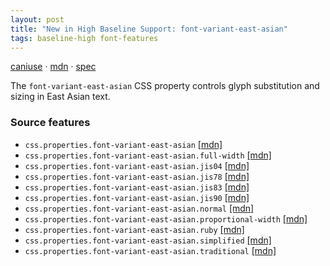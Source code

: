 ```yaml
---
layout: post
title: "New in High Baseline Support: font-variant-east-asian"
tags: baseline-high font-features
---
```


[caniuse](https://caniuse.com/?search=font-variant-east-asian) · [mdn](https://developer.mozilla.org/en-US/search?q=font-variant-east-asian) · [spec](https://drafts.csswg.org/css-fonts-4/#font-variant-east-asian-prop)

The `font-variant-east-asian` CSS property controls glyph substitution and sizing in East Asian text.

### Source features

- ``css.properties.font-variant-east-asian`` [[mdn]](https://developer.mozilla.org/en-US/search?q=css.properties.font-variant-east-asian)
- ``css.properties.font-variant-east-asian.full-width`` [[mdn]](https://developer.mozilla.org/en-US/search?q=css.properties.font-variant-east-asian.full-width)
- ``css.properties.font-variant-east-asian.jis04`` [[mdn]](https://developer.mozilla.org/en-US/search?q=css.properties.font-variant-east-asian.jis04)
- ``css.properties.font-variant-east-asian.jis78`` [[mdn]](https://developer.mozilla.org/en-US/search?q=css.properties.font-variant-east-asian.jis78)
- ``css.properties.font-variant-east-asian.jis83`` [[mdn]](https://developer.mozilla.org/en-US/search?q=css.properties.font-variant-east-asian.jis83)
- ``css.properties.font-variant-east-asian.jis90`` [[mdn]](https://developer.mozilla.org/en-US/search?q=css.properties.font-variant-east-asian.jis90)
- ``css.properties.font-variant-east-asian.normal`` [[mdn]](https://developer.mozilla.org/en-US/search?q=css.properties.font-variant-east-asian.normal)
- ``css.properties.font-variant-east-asian.proportional-width`` [[mdn]](https://developer.mozilla.org/en-US/search?q=css.properties.font-variant-east-asian.proportional-width)
- ``css.properties.font-variant-east-asian.ruby`` [[mdn]](https://developer.mozilla.org/en-US/search?q=css.properties.font-variant-east-asian.ruby)
- ``css.properties.font-variant-east-asian.simplified`` [[mdn]](https://developer.mozilla.org/en-US/search?q=css.properties.font-variant-east-asian.simplified)
- ``css.properties.font-variant-east-asian.traditional`` [[mdn]](https://developer.mozilla.org/en-US/search?q=css.properties.font-variant-east-asian.traditional)
